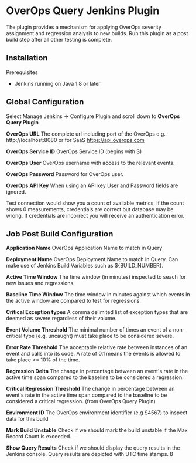 # OverOps Query Jenkins Plugin

The plugin provides a mechanism for applying OverOps severity assignment and regression analysis to new builds.  Run this plugin as a post build step after all other testing is complete.     


## Installation
  Prerequisites

  * Jenkins running on Java 1.8 or later
  


## Global Configuration

  Select Manage Jenkins -> Configure Plugin and scroll down to **OverOps Query Plugin**
  
  **OverOps URL**  The complete url including port of the OverOps e.g. http://localhost:8080 or for SaaS  https://api.overops.com
  
  **OverOps Service ID**  OverOps Service ID (begins with S)
  
  **OverOps User**  OverOps username with access to the relevant events.
  
  **OverOps Password**  Password for OverOps user.
  
  **OverOps API Key**  When using an API key User and Password fields are ignored.
  
Test connection would show you a count of available metrics.  If the count shows 0 measurements, credentials are correct but    database may be wrong.  If credentials are incorrect you will receive an authentication error.
  

## Job Post Build Configuration
  **Application Name**  OverOps Application Name to match in Query
  
  **Deployment Name**  OverOps Deployment Name to match in Query.  Can make use of Jenkins Build Variables such as ${BUILD_NUMBER}.

  **Active Time Window**  The time window (in minutes) inspected to seach for new issues and regressions.
  
  **Baseline Time Window**  The time window in minutes against which events in the active window are compared to test for regressions.
  
  **Critical Exception types**  A comma delimited list of exception types that are deemed as severe regardless of their volume. 
  
  **Event Volume Threshold**  The minimal number of times an event of a non-critical type (e.g. uncaught) must take place to be considered severe.
  
  **Error Rate Threshold**  The acceptable relative rate between instances of an event and calls into its code. A rate of 0.1 means the events is allowed to take place <= 10% of the time.
  
  **Regression Delta**  The change in percentage between an event's rate in the active time span compared to the baseline to be considered a regression.
  
  **Critical Regression Threshold**  The change in percentage between an event's rate in the active time span compared to the baseline to be considered a critical regression.
(from OverOps Query Plugin)
  
  **Environment ID**  The OverOps environment identifier (e.g S4567) to inspect data for this build

  **Mark Build Unstable**  Check if we should mark the build unstable if the Max Record Count is exceeded.  

  **Show Query Results**  Check if we should display the query results in the Jenkins console.  Query results are depicted with UTC time stamps.
ß